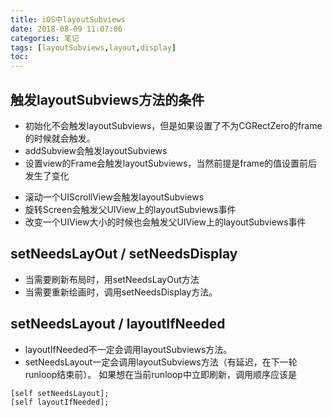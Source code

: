 ```yaml
---
title: iOS中layoutSubviews
date: 2018-08-09 11:07:06
categories: 笔记
tags: [layoutSubviews,layout,display]
toc:
---
```


## 触发layoutSubviews方法的条件
* 初始化不会触发layoutSubviews，但是如果设置了不为CGRectZero的frame的时候就会触发。
* addSubview会触发layoutSubviews
* 设置view的Frame会触发layoutSubviews，当然前提是frame的值设置前后发生了变化
<!--more-->
* 滚动一个UIScrollView会触发layoutSubviews
* 旋转Screen会触发父UIView上的layoutSubviews事件
* 改变一个UIView大小的时候也会触发父UIView上的layoutSubviews事件

## setNeedsLayOut / setNeedsDisplay
* 当需要刷新布局时，用setNeedsLayOut方法
* 当需要重新绘画时，调用setNeedsDisplay方法。

## setNeedsLayout / layoutIfNeeded
* layoutIfNeeded不一定会调用layoutSubviews方法。
* setNeedsLayout一定会调用layoutSubviews方法（有延迟，在下一轮runloop结束前）。
如果想在当前runloop中立即刷新，调用顺序应该是
```
[self setNeedsLayout];
[self layoutIfNeeded];
```
